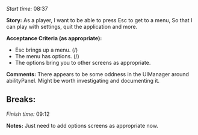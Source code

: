 *Start time:* 08:37

**Story:** 
As a player, I want to be able to press Esc to get to a menu,
So that I can play with settings, quit the application and more.

**Acceptance Criteria (as appropriate):**
- Esc brings up a menu. (/) 
- The menu has options. (/)
- The options bring you to other screens as appropriate.

**Comments:** 
There appears to be some oddness in the UIManager around abilityPanel. Might be worth investigating and documenting it.

Breaks:
- 

*Finish time:* 09:12

**Notes:**
Just need to add options screens as appropriate now.